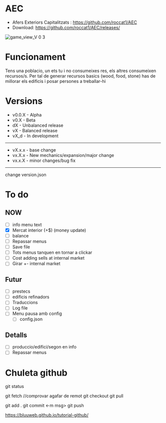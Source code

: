 # AEC
- Afers Exteriors Capitalitzats : https://github.com/roccat1/AEC
- Download: https://github.com/roccat1/AEC/releases/

![game_view_V 0 3](https://github.com/roccat1/AEC/assets/58339860/d2ee18f1-3c7a-4ba8-a76e-5f3bdd8de535)

# Funcionament

Tens una poblacio, un ets tu i no consumeixes res, els altres consumeixen recursos/s. Per tal de generar recursos basics (wood, food, stone) has de millorar els edificis i posar persones a treballar-hi

# Versions
- v0.0.X - Alpha
- v0.X   - Beta
- dX     - Unbalanced release
- vX     - Balanced release
- vX_d   - In development
______________________________________
- vX.x.x - base change
- vx.X.x - New mechanics/expansion/major change
- vx.x.X - minor changes/bug fix
______________________________________
change version.json

# To do
## NOW
- [ ] info menu text
- [x] Mercat interior (+$) (money update)
- [ ] balance
- [ ] Repassar menus
- [ ] Save file
- [ ] Tots menus tanquen en tornar a clickar
- [ ] Cost adding sells at internal market
- [ ] Girar +- internal market
## Futur
- [ ] prestecs
- [ ] edificis refinadors
- [ ] Traduccions
- [ ] Log file
- [ ] Menu pausa amb config
    - [ ] config.json
## Detalls
- [ ] produccio/edifici/segon en info
- [ ] Repassar menus

# Chuleta github
git status

git fetch  //comprovar agafar de remot
git checkout
git pull

git add .
git commit <-m msg>
git push

https://bluuweb.github.io/tutorial-github/
